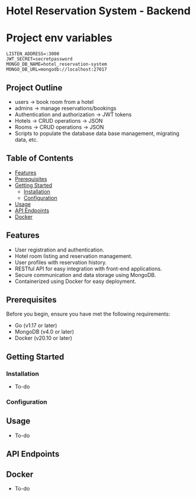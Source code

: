 # Hotel Reservation System - Backend

# Project env variables

```
LISTEN_ADDRESS=:3000
JWT_SECRET=secretpassword
MONGO_DB_NAME=hotel_reservation-system
MONGO_DB_URL=mongodb://localhost:27017

```

## Project Outline

- users -> book room from a hotel
- admins -> manage reservations/bookings
- Authentication and authorization -> JWT tokens
- Hotels -> CRUD operations -> JSON
- Rooms -> CRUD operations -> JSON
- Scripts to populate the database data base management, migrating data, etc.

## Table of Contents

- [Features](#features)
- [Prerequisites](#prerequisites)
- [Getting Started](#getting-started)
  - [Installation](#installation)
  - [Configuration](#configuration)
- [Usage](#usage)
- [API Endpoints](#api-endpoints)
- [Docker](#docker)

## Features

- User registration and authentication.
- Hotel room listing and reservation management.
- User profiles with reservation history.
- RESTful API for easy integration with front-end applications.
- Secure communication and data storage using MongoDB.
- Containerized using Docker for easy deployment.

## Prerequisites

Before you begin, ensure you have met the following requirements:

- Go (v1.17 or later)
- MongoDB (v4.0 or later)
- Docker (v20.10 or later)

## Getting Started

### Installation

- To-do

### Configuration

## Usage

- To-do

## API Endpoints

## Docker

- To-do
